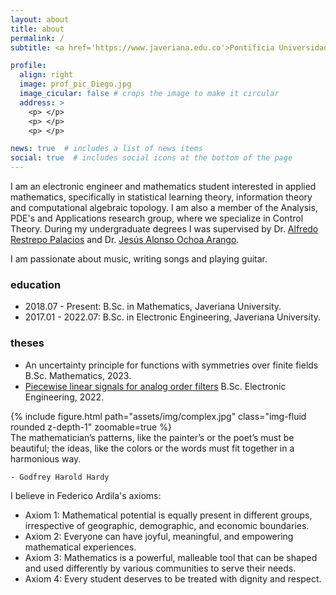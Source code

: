 ```yaml
---
layout: about
title: about
permalink: /
subtitle: <a href='https://www.javeriana.edu.co'>Pontificia Universidad Javeriana</a>, Bogotá, Colombia.

profile:
  align: right
  image: prof_pic_Diego.jpg
  image_cicular: false # crops the image to make it circular
  address: >
    <p> </p>
    <p> </p>
    <p> </p>

news: true  # includes a list of news items
social: true  # includes social icons at the bottom of the page
---
```


I am an electronic engineer and mathematics student interested in applied mathematics, specifically in statistical learning theory, information theory and computational algebraic topology. I am also a member of the Analysis, PDE's and Applications research group, where we specialize in Control Theory. During my undergraduate degrees I was supervised by Dr. <a href="https://alfredorestrepo.academia.edu/" target="_blank">Alfredo Restrepo Palacios</a> and Dr. <a href="https://scholar.google.es/citations?hl=es&user=Pcs9Vv0AAAAJ" target="_blank">Jesús Alonso Ochoa Arango</a>.

I am passionate about music, writing songs and playing guitar.

### education
* 2018.07 - Present: B.Sc. in Mathematics, Javeriana University.
* 2017.01 - 2022.07: B.Sc. in Electronic Engineering, Javeriana University.

### theses
* An uncertainty principle for functions with symmetries over finite fields B.Sc. Mathematics, 2023.
* <a href="https://repository.javeriana.edu.co/bitstream/handle/10554/63914/481-attachment-1655772312.pdf?sequence=1&isAllowed=y" target="_blank">Piecewise linear signals for analog order filters</a> B.Sc. Electronic Engineering, 2022.


<div class="row mt-3">
    <div class="col-sm mt-3 mt-md-0">
        {% include figure.html path="assets/img/complex.jpg" class="img-fluid rounded z-depth-1" zoomable=true %}
    </div>
</div>
<div class="caption">
The mathematician’s patterns, like the painter’s or the poet’s must be beautiful; the ideas, like the colors or the words must fit together in a harmonious way.

    - Godfrey Harold Hardy
</div>

I believe in Federico Ardila's axioms:
- Axiom 1: Mathematical potential is equally present in different groups, irrespective of geographic, demographic, and economic boundaries.
- Axiom 2: Everyone can have joyful, meaningful, and empowering mathematical experiences.
- Axiom 3: Mathematics is a powerful, malleable tool that can be shaped and used differently by various communities to serve their needs.
- Axiom 4: Every student deserves to be treated with dignity and respect.